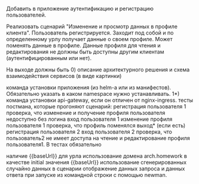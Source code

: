 Добавить в приложение аутентификацию и регистрацию пользователей.

Реализовать сценарий "Изменение и просмотр данных в профиле клиента". Пользователь регистрируется. Заходит под собой и по определенному урлу получает данные о своем профиле. Может поменять данные в профиле. Данные профиля для чтения и редактирования не должны быть доступны другим клиентам (аутентифицированным или нет).

На выходе должны быть 0) описание архитектурного решения и схема взаимодействия сервисов (в виде картинки)

команда установки приложения (из helm-а или из манифестов). Обязательно указать в каком namespace нужно устанавливать. 1*) команда установки api-gateway, если он отличен от nginx-ingress.
тесты постмана, которые прогоняют сценарий:
регистрация пользователя 1
проверка, что изменение и получение профиля пользователя недоступно без логина
вход пользователя 1
изменение профиля пользователя 1
проверка, что профиль поменялся
выход* (если есть)
регистрация пользователя 2
вход пользователя 2
проверка, что пользователь2 не имеет доступа на чтение и редактирование профиля пользователя1.
В тестах обязательно

наличие {{baseUrl}} для урла
использование домена arch.homework в качестве initial значения {{baseUrl}}
использование сгенерированных случайно данных в сценарии
отображение данных запроса и данных ответа при запуске из командной строки с помощью newman.